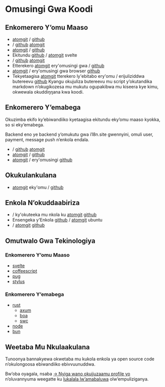 # Omusingi Gwa Koodi

## Enkomerero Y’omu Maaso

* [atomgit](https://atomgit.com/i18n/proto) / [github](https://github.com/i18n-site/site)
* / [github](https://github.com/i18n-site/md) [atomgit](https://atomgit.com/i18n/md)
* [atomgit](https://atomgit.com/i18n/18x) / [github](https://github.com/i18n-site/18x)
* Ekitundu [github](https://github.com/i18n-site/plugin) / [atomgit](https://atomgit.com/i18n/plugin) svelte
* / [github](https://github.com/i18n-site/proto) [atomgit](https://atomgit.com/i18n/proto)
* Etterekero [atomgit](https://atomgit.com/i18n/lib) ery'omusingi gwa / [github](https://github.com/i18n-site/lib)
* [atomgit](https://atomgit.com/i18n/ie) / ery'omusingi gwa browser [github](https://github.com/i18n-site/ie)
* Tekyetaagisa [atomgit](https://atomgit.com/i18n/x) tterekero ly'ebitabo ery'omu / erijuliziddwa butereevu [github](https://github.com/i18n-site/x)
  Kyangu okujuliza butereevu mu script y’okutandika markdown n’okugikozesa mu mukutu ogupakibwa mu kiseera kye kimu, okwewala okuddiŋŋana kwa koodi.

## Enkomerero Y’emabega

Okuzimba ekifo ky’ebiwandiiko kyetaagisa ekitundu eky’omu maaso kyokka, so si eky’emabega.

Backend eno ye backend y’omukutu gwa i18n.site gwennyini, omuli user, payment, message push n’enkola endala.

* / [github](https://github.com/i18n-api/srv) [atomgit](https://atomgit.com/i18n-api/srv)
* [atomgit](https://atomgit.com/i18n-api/pub) / [github](https://github.com/i18n-api/pub)
* [atomgit](https://atomgit.com/i18n/rust) / ery'omusingi [github](https://github.com/i18n-site/rust)

## Okukulankulana

* [atomgit](https://atomgit.com/i18n-api/srv.docker) eky'omu / [github](https://github.com/i18n-api/srv.docker)

## Enkola N’okuddaabiriza

* / ky'okuteeka mu nkola ku [atomgit](https://atomgit.com/i18n-ops/ops) [github](https://github.com/i18n-ops/ops)
* Ensengeka y'Enkola [github](https://github.com/i18n-ops/ubuntu) / [atomgit](https://atomgit.com/i18n-ops/ubuntu) ubuntu
* / [atomgit](https://atomgit.com/i18n/cron) [github](https://github.com/i18n-cron/cron)

## Omutwalo Gwa Tekinologiya

### Enkomerero Y’omu Maaso

* [svelte](//svelte.dev)
* [coffeescript](//coffeescript.org)
* [pug](https://github.com/pugjs/pug)
* [stylus](https://stylus.com)

### Enkomerero Y’emabega

* [rust](//rust.org)
  * [axum](//github.com/tokio-rs/axum)
  * [boa](//github.com/boa-dev/boa)
  * [swc](//swc.rs)
* [node](//nodejs.org)
* [bun](//bun.dev)

## Weetaba Mu Nkulaakulana

Tunoonya bannakyewa okwetaba mu kukola enkola ya open source code n’okulongoosa ebiwandiiko ebivvuunuddwa.

Bw’oba oyagala, nsaba [→ Nyiga wano okujjuzaamu profile yo](https://ggl.link/i18n) n’oluvannyuma weegatte ku [lukalala lw’amabaluwa](https://groups.google.com/u/2/g/i18n-site) olw’empuliziganya.